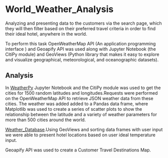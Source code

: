 # World_Weather_Analysis
Analyzing and presenting data to the customers via the search page, which they will then filter based on their preferred travel criteria in order to find their ideal hotel, anywhere in the world.

To perform this task OpenWeatherMap API (An application programming interface ) and  Geoapify API was used along with  Jupyter Notebook (the CitiPy module) and GeoViews (Python library that makes it easy to explore and visualize geographical, meteorological, and oceanographic datasets). 

## Analysis
In [WeatherPy](https://github.com/MilosPopov007/World_Weather_Analysis/blob/main/WeatherPy.ipynb) Jupyter Notebook and the CitiPy module was used to get the cities for  1500 random latitudes and longitudes.Requests were performed on the OpenWeatherMap API to retrieve JSON weather data from these cities. The weather was added added to a Pandas data frame, where  Matplotlib was used to create a series of scatter plots to show the relationship between the latitude and a variety of weather parameters for more than 500 cities around the world.

[Weather_Database]().Using GeoViews and sorting data frames with user input we were able to present hotel locations based on user ideal temperature input. 

Geoapify API was used to create a Customer Travel Destinations Map. 



